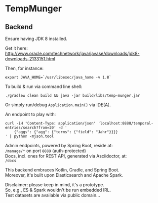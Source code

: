 TempMunger
==========

Backend
-------

Ensure having JDK 8 installed.

Get it here:<br>
<http://www.oracle.com/technetwork/java/javase/downloads/jdk8-downloads-2133151.html>

Then, for instance:

    export JAVA_HOME=`/usr/libexec/java_home -v 1.8`

To build & run via command line shell:

    ./gradlew clean build && java -jar build/libs/temp-munger.jar

Or simply run/debug `Application.main()` via IDE(A).

An endpoint to play with:

    curl -iH 'Content-Type: application/json' 'localhost:8888/temporal-entries/search?from=20' -d '
        {"aggs": {"agg": {"terms": {"field": "Jahr"}}}}
    ' | python -mjson.tool

Admin endpoints, powered by Spring Boot, reside at:<br>
`/manage/*` on port `8889` (auth-protected)<br>
Docs, incl. ones for REST API, generated via Asciidoctor, at:<br>
`/docs`

This backend embraces Kotlin, Gradle, and Spring Boot.<br>
Moreover, it's built upon Elasticsearch and Apache Spark.

Disclaimer: please keep in mind, it's a prototype.<br>
So, e.g., ES & Spark wouldn't be run embedded IRL.<br>
Test datasets are available via public domain...
